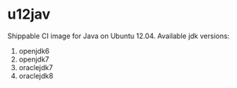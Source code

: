 u12jav
===============

Shippable CI image for Java on Ubuntu 12.04. Available jdk versions:

1. openjdk6
2. openjdk7
3. oraclejdk7
4. oraclejdk8
